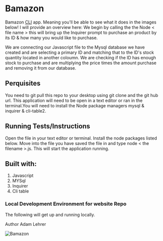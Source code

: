 # Bamazon
Bamazon  <a href="https://developer.mozilla.org/en-US/docs/Mozilla/Command_Line_Options">CLI</a> app. Meaning you'll be able to see what it does in the images below! I will provide an overview here:
We begin by calling the the Node < file name > this will bring up the Inquirer prompt to purchase an product by its ID & how many you would like to purchase. 


We are connecting our Javascript file to the Mysql database we have created and are selecting a primary ID and matching that to the ID's stock quantity located in another coloumn. We are checking if the ID has enough stock to purchase and are multiplying the price times the amount purchase and removing it from our database. 


## Perquisites
You need to git pull this repo to your desktop using git clone and the git hub url. This application will need to be open in a text editor or ran in the terminal.You will need to install the Node package managers mysql & inquirer & cli-table2.

## Running Tests/Instructions
Open the file in your text editor or terminal. Install the node packages listed below. Move into the file you have saved the file in and type node < the filename >.js. This will start the application running.

## Built with:
<ol>
<li> Javascript
<li> MYSql
<li> Inquirer
<li> Cli table
</ol>

### Local Development Environment for website Repo
The following will get up and running locally.

Author
Adam Lehrer

![Bamazon](assets/CustomerView.gif)



